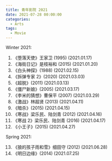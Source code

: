 ```yaml
---
title: 青年影院 2021
date: 2021-07-28 00:00:00
categories:
  - Arts
tags:
  - Movie
---
```


Winter 2021:

1. 《堕落天使》王家卫 (1995)
   (2021.01.17)
2. 《海街日记》是枝裕和 (2015)
   (2021.01.20)
3. 《白头神探》(1988)
   (2021.02.15)
4. 《拆弹专家 2》(2020)
   (2021.03.03)
5. 《超脱》(2011)
   (2021.03.13)
6. 《僵尸新娘》(2005)
   (2021.03.17)
7. 《李米的猜想》曹保平 (2007)
   (2021.03.29)
8. 《激战》林超贤 (2013)
   (2021.04.11)
9. 《暗杀》(2015)
   (2021.04.15)
10. 《寒战》梁乐民、陆剑青 (2012)
    (2021.04.16)
11. 《寒战 2》梁乐民、陆剑青 (2016)
    (2021.04.17)
12. 《小王子》(2015)
    (2021.04.27)

Spring 2021:

13. 《狼的孩子雨和雪》细田守 (2012)
    (2021.06.28)
14. 《明日边缘》(2014)
    (2021.07.25)
